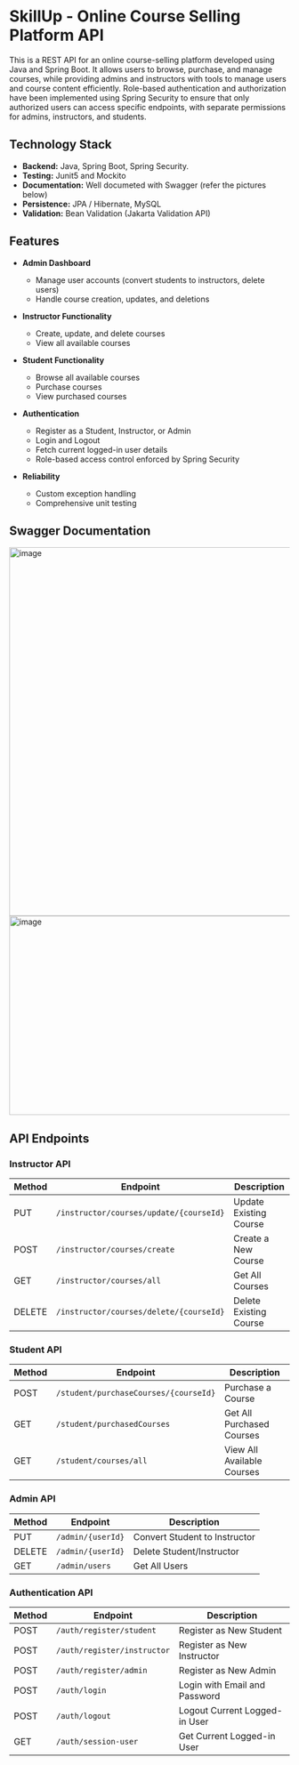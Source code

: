 # SkillUp - Online Course Selling Platform API

This is a REST API for an online course-selling platform developed using Java and Spring Boot. It allows users to browse, purchase, and manage courses, while providing admins and instructors with tools to manage users and course content efficiently. Role-based authentication and authorization have been implemented using Spring Security to ensure that only authorized users can access specific endpoints, with separate permissions for admins, instructors, and students.

## Technology Stack

- **Backend:** Java, Spring Boot, Spring Security.
- **Testing:** Junit5 and Mockito
- **Documentation:** Well documeted with Swagger (refer the pictures below) 
- **Persistence:** JPA / Hibernate, MySQL  
- **Validation:** Bean Validation (Jakarta Validation API) 

## Features

- **Admin Dashboard**
  - Manage user accounts (convert students to instructors, delete users)
  - Handle course creation, updates, and deletions

- **Instructor Functionality**
  - Create, update, and delete courses
  - View all available courses

- **Student Functionality**
  - Browse all available courses
  - Purchase courses
  - View purchased courses

- **Authentication**
  - Register as a Student, Instructor, or Admin
  - Login and Logout
  - Fetch current logged-in user details
  - Role-based access control enforced by Spring Security

- **Reliability**
  - Custom exception handling
  - Comprehensive unit testing

## Swagger Documentation 

<img width="1324" height="663" alt="image" src="https://github.com/user-attachments/assets/fa05ed56-96bb-41f5-8fcc-2ac70d44dc20" />
<img width="1325" height="358" alt="image" src="https://github.com/user-attachments/assets/13775a05-180e-4caa-b045-d018f547398a" />



## API Endpoints

### Instructor API
| Method | Endpoint | Description |
|--------|---------|-------------|
| PUT    | `/instructor/courses/update/{courseId}` | Update Existing Course |
| POST   | `/instructor/courses/create` | Create a New Course |
| GET    | `/instructor/courses/all` | Get All Courses |
| DELETE | `/instructor/courses/delete/{courseId}` | Delete Existing Course |

### Student API
| Method | Endpoint | Description |
|--------|---------|-------------|
| POST   | `/student/purchaseCourses/{courseId}` | Purchase a Course |
| GET    | `/student/purchasedCourses` | Get All Purchased Courses |
| GET    | `/student/courses/all` | View All Available Courses |

### Admin API
| Method | Endpoint | Description |
|--------|---------|-------------|
| PUT    | `/admin/{userId}` | Convert Student to Instructor |
| DELETE | `/admin/{userId}` | Delete Student/Instructor |
| GET    | `/admin/users` | Get All Users |

### Authentication API
| Method | Endpoint | Description |
|--------|---------|-------------|
| POST   | `/auth/register/student` | Register as New Student |
| POST   | `/auth/register/instructor` | Register as New Instructor |
| POST   | `/auth/register/admin` | Register as New Admin |
| POST   | `/auth/login` | Login with Email and Password |
| POST   | `/auth/logout` | Logout Current Logged-in User |
| GET    | `/auth/session-user` | Get Current Logged-in User |




